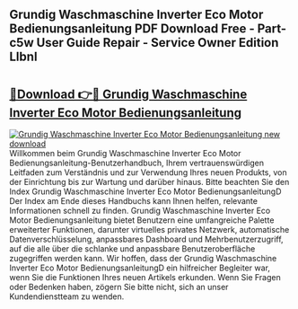 ## Grundig Waschmaschine Inverter Eco Motor Bedienungsanleitung PDF Download Free - Part-c5w User Guide Repair - Service Owner Edition Llbnl

# <h2><a href="http://df53acb.blite.top/?on=Grundig+Waschmaschine+Inverter+Eco+Motor+Bedienungsanleitung">🔗Download 👉🔴 Grundig Waschmaschine Inverter Eco Motor Bedienungsanleitung</a></h2>

[![Grundig Waschmaschine Inverter Eco Motor Bedienungsanleitung new download](https://i.imgur.com/lujVjoI.png)](http://df53acb.blite.top/?on=Grundig+Waschmaschine+Inverter+Eco+Motor+Bedienungsanleitung)
Willkommen beim Grundig Waschmaschine Inverter Eco Motor Bedienungsanleitung-Benutzerhandbuch, Ihrem vertrauenswürdigen Leitfaden zum Verständnis und zur Verwendung Ihres neuen Produkts, von der Einrichtung bis zur Wartung und darüber hinaus. Bitte beachten Sie den Index Grundig Waschmaschine Inverter Eco Motor BedienungsanleitungD Der Index am Ende dieses Handbuchs kann Ihnen helfen, relevante Informationen schnell zu finden. Grundig Waschmaschine Inverter Eco Motor Bedienungsanleitung bietet Benutzern eine umfangreiche Palette erweiterter Funktionen, darunter virtuelles privates Netzwerk, automatische Datenverschlüsselung, anpassbares Dashboard und Mehrbenutzerzugriff, auf die alle über die schlanke und anpassbare Benutzeroberfläche zugegriffen werden kann. Wir hoffen, dass der Grundig Waschmaschine Inverter Eco Motor BedienungsanleitungD ein hilfreicher Begleiter war, wenn Sie die Funktionen Ihres neuen Artikels erkunden. Wenn Sie Fragen oder Bedenken haben, zögern Sie bitte nicht, sich an unser Kundendienstteam zu wenden.
